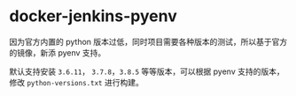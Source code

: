 # docker-jenkins-pyenv

因为官方内置的 python 版本过低，同时项目需要各种版本的测试，所以基于官方的镜像，新添 pyenv 支持。

默认支持安装 `3.6.11`， `3.7.8`，`3.8.5` 等等版本，可以根据 pyenv 支持的版本，修改 `python-versions.txt` 进行构建。
